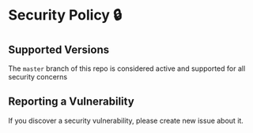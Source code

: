 # Security Policy 🔒

## Supported Versions

The `master` branch of this repo is considered active and supported for all security concerns

## Reporting a Vulnerability

If you discover a security vulnerability, please create new issue about it.
